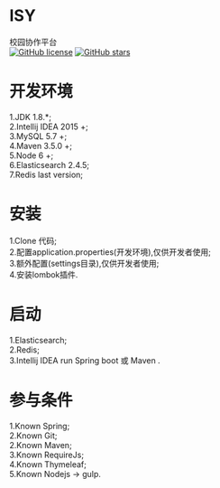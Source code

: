 # ISY
校园协作平台  
[![GitHub license](https://img.shields.io/badge/license-MIT-blue.svg)](https://raw.githubusercontent.com/zbeboy/ISY/v11/LICENSE) 
[![GitHub stars](https://img.shields.io/github/stars/zbeboy/ISY.svg)](https://github.com/zbeboy/ISY/stargazers)
# 开发环境
1.JDK 1.8.*;  
2.Intellij IDEA 2015 +;  
3.MySQL 5.7 +;  
4.Maven 3.5.0 +;  
5.Node 6 +;  
6.Elasticsearch 2.4.5;  
7.Redis last version;  
# 安装
1.Clone 代码;  
2.配置application.properties(开发环境),仅供开发者使用;  
3.额外配置(settings目录),仅供开发者使用;  
4.安装lombok插件.
# 启动
1.Elasticsearch;  
2.Redis;  
3.Intellij IDEA run Spring boot 或 Maven .  
# 参与条件
1.Known Spring;  
2.Known Git;  
2.Known Maven;  
3.Known RequireJs;  
4.Known Thymeleaf;  
5.Known Nodejs -> gulp.  
